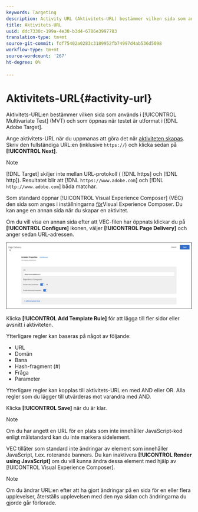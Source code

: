 ```yaml
---
keywords: Targeting
description: Activity URL (Aktivitets-URL) bestämmer vilken sida som används i Multivariate Test (MVT) och som öppnas när testet har utformats i Adobe Target.
title: Aktivitets-URL
uuid: ddc7330c-199a-4e38-b3d4-6786e3997783
translation-type: tm+mt
source-git-commit: fdf75402a0283c3189952fb74997d4ab536d5098
workflow-type: tm+mt
source-wordcount: '267'
ht-degree: 0%

---
```



# Aktivitets-URL{#activity-url}

Aktivitets-URL:en bestämmer vilken sida som används i [!UICONTROL Multivariate Test] (MVT) och som öppnas när testet är utformat i [!DNL Adobe Target].

Ange aktivitets-URL när du uppmanas att göra det när [aktiviteten skapas](/help/c-activities/c-multivariate-testing/t-create-multivariate-test/create-multivariate-test.md). Skriv den fullständiga URL:en (inklusive `https://`) och klicka sedan på **[!UICONTROL Next]**.

>[!NOTE]
>
>[!DNL Target] skiljer inte mellan URL-protokoll ( [!DNL https] och [!DNL http]). Resultatet blir att [!DNL `https://www.adobe.com`] och [!DNL `http://www.adobe.com`] båda matchar.

Som standard öppnar [!UICONTROL Visual Experience Composer] (VEC) den sida som anges i inställningarna [för](/help/administrating-target/visual-experience-composer-set-up.md)Visual Experience Composer. Du kan ange en annan sida när du skapar en aktivitet.

Om du vill visa en annan sida efter att VEC-filen har öppnats klickar du på **[!UICONTROL Configure]** ikonen, väljer **[!UICONTROL Page Delivery]** och anger sedan URL-adressen.

![Dialogrutan Sidleverans](/help/c-activities/c-multivariate-testing/t-create-multivariate-test/assets/url-config.png)

Klicka **[!UICONTROL Add Template Rule]** för att lägga till fler sidor eller avsnitt i aktiviteten.

Ytterligare regler kan baseras på något av följande:

* URL
* Domän
* Bana
* Hash-fragment (#)
* Fråga
* Parameter

Ytterligare regler kan kopplas till aktivitets-URL:en med AND eller OR. Alla regler som du lägger till utvärderas mot varandra med AND.

Klicka **[!UICONTROL Save]** när du är klar.

>[!NOTE]
>
>Om du har angett en URL för en plats som inte innehåller JavaScript-kod enligt målstandard kan du inte markera sidelement.

VEC tillåter som standard inte ändringar av element som innehåller JavaScript, t.ex. roterande banners. Du kan inaktivera **[!UICONTROL Render using JavaScript]** om du vill kunna ändra dessa element med hjälp av [!UICONTROL Visual Experience Composer].

>[!NOTE]
>
>Om du ändrar URL:en efter att ha gjort ändringar på en sida för en eller flera upplevelser, återställs upplevelsen med den nya sidan och ändringarna du gjorde går förlorade.